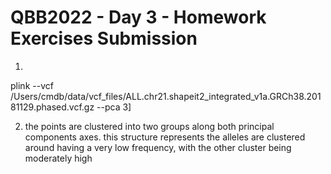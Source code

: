 # QBB2022 - Day 3 - Homework Exercises Submission


1.
plink --vcf /Users/cmdb/data/vcf_files/ALL.chr21.shapeit2_integrated_v1a.GRCh38.20181129.phased.vcf.gz --pca 3]

2. the points are clustered into two groups along both principal components axes. this structure represents the alleles are clustered around having a very low frequency, with the other cluster being moderately high